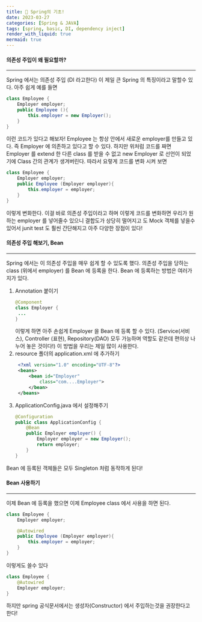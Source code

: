 ```yaml
---
title: 🌲 Spring의 기초!
date: 2023-03-27
categories: [Spring & JAVA]
tags: [spring, basic, DI, dependency inject]
render_with_liquid: true
mermaid: true
---
```

#### 의존성 주입이 왜 필요할까?
---
Spring 에서는 의존성 주입 (DI 라고한다) 이 제일 큰 Spring 의 특징이라고 말할수 있다. 아주 쉽게 예를 들면

```java
class Employee {
    Employer employer;
    public Employee (){
        this.employer = new Employer();
    }
}
```
이런 코드가 있다고 해보자! Employee 는 항상 안에서 새로운 employer를 만들고 있다. 즉 Employer 에 의존하고 있다고 할 수 있다.
하지만 위처럼 코드를 짜면 Employer 를 extend 한 다른 class 를 받을 수 없고 new Employer 로 선언이 되었기에 Class 간의 관계가 생겨버린다.
따라서 요렇게 코드를 변화 시켜 보면

```java
class Employee {
    Employer employer;
    public Employee (Employer employer){
        this.employer = employer;
    }
}
```
이렇게 변화한다. 이걸 바로 의존성 주입이라고 하며 이렇게 코드를 변화하면 우리가 원하는 employer 를 넣어줄수 있으니 결합도가 상당히 떨어지고 도 Mock 객체를 넣을수 있어서 junit test 도 훨씬 간단해지고
아주 다양한 장점이 있다!

#### 의존성 주입 해보기, Bean
---
Spring 에서는 이 의존성 주입을 매우 쉽게 할 수 있도록 했다. 의존성 주입을 당하는 class (위에서 employer) 를 Bean 에 등록을 한다. Bean 에 등록하는 방법은 여러가지가 있다.
1. Annotation 붙이기
   ```java
   @Component
   class Employer {
    ...
   }
   ```
   이렇게 하면 아주 손쉽게 Employer 을 Bean 에 등록 할 수 있다. (Service(서비스), Controller (표현), Repository(DAO) 모두 가능하며 역할도 같은데 편의상 나누어 놓은 것이다!) 이 방법을 우리는 제일 많이 사용한다.
2. resource 폴더의 application.xml 에 추가하기
   ```xml
    <?xml version="1.0" encoding="UTF-8"?>
    <beans>
        <bean id="Employer"
            class="com....Employer">
        </bean>
    </beans>
   ```
3. ApplicationConfig.java 에서 설정해주기
    ```java
    @Configuration 
    public class ApplicationConfig {
        @Bean
        public Employer employer() {
            Employer employer = new Employer();
            return employer;
        }
    }
    ```

Bean 에 등록된 객체들은 모두 Singleton 처럼 동작하게 된다!

#### Bean 사용하기
---
이제 Bean 에 등록을 했으면 이제 Employee class 에서 사용을 하면 된다.
```java
class Employee {
    Employer employer;

    @Autowired
    public Employee (Employer employer){
        this.employer = employer;
    }
}
```
이렇게도 쓸수 있다
```java
class Employee {
    @Autowired
    Employer employer;
}
```
하지만 spring 공식문서에서는 생성자(Constructor) 에서 주입하는것을 권장한다고 한다!
